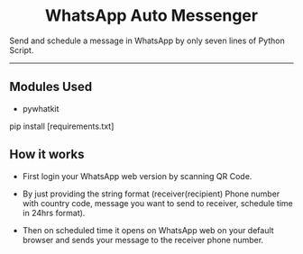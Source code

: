 <h1 align="center">WhatsApp Auto Messenger</h1>
Send and schedule a message in WhatsApp by only seven lines of Python Script. 

---------------------------------------------------------------------

## Modules Used
- pywhatkit

pip install [requirements.txt]

## How it works
- First login your WhatsApp web version by scanning QR Code.

- By just providing the string format (receiver(recipient) Phone number with country code, message you want to send to receiver, schedule time in 24hrs format).

- Then on scheduled time it opens on WhatsApp web on your default browser and sends your message to the receiver phone number.

